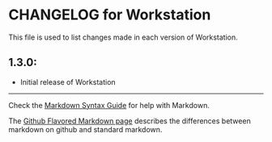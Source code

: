 # CHANGELOG for Workstation

This file is used to list changes made in each version of Workstation.

## 1.3.0:

* Initial release of Workstation

- - - 
Check the [Markdown Syntax Guide](http://daringfireball.net/projects/markdown/syntax) for help with Markdown.

The [Github Flavored Markdown page](http://github.github.com/github-flavored-markdown/) describes the differences between markdown on github and standard markdown.
